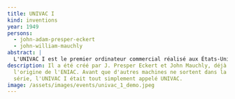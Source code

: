 ```yaml
---
title: UNIVAC I
kind: inventions
year: 1949
persons:
  - john-adam-presper-eckert
  - john-william-mauchly
abstract: |
  L'UNIVAC I est le premier ordinateur commercial réalisé aux États-Unis.
description: Il a été créé par J. Presper Eckert et John Mauchly, déjà à
  l'origine de l'ENIAC. Avant que d'autres machines ne sortent dans la même
  série, l'UNIVAC I était tout simplement appelé UNIVAC.
image: /assets/images/events/univac_1_demo.jpeg
---
```

